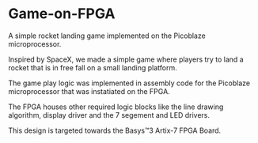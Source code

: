 # Game-on-FPGA
A simple rocket landing game implemented on the Picoblaze microprocessor.

Inspired by SpaceX, we made a simple game where players try to land a rocket that is in free fall on a small landing platform.  

The game play logic was implemented in assembly code for the Picoblaze microprocessor that was instatiated on the FPGA.

The FPGA houses other required logic blocks like the line drawing algorithm, display driver and the 7 segement and LED drivers.

This design is targeted towards the Basys™3 Artix-7 FPGA Board.
